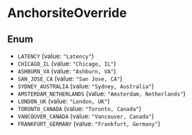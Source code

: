 # AnchorsiteOverride

## Enum

* `LATENCY` (value: `"Latency"`)
* `CHICAGO_IL` (value: `"Chicago, IL"`)
* `ASHBURN_VA` (value: `"Ashburn, VA"`)
* `SAN_JOSE_CA` (value: `"San Jose, CA"`)
* `SYDNEY_AUSTRALIA` (value: `"Sydney, Australia"`)
* `AMSTERDAM_NETHERLANDS` (value: `"Amsterdam, Netherlands"`)
* `LONDON_UK` (value: `"London, UK"`)
* `TORONTO_CANADA` (value: `"Toronto, Canada"`)
* `VANCOUVER_CANADA` (value: `"Vancouver, Canada"`)
* `FRANKFURT_GERMANY` (value: `"Frankfurt, Germany"`)
